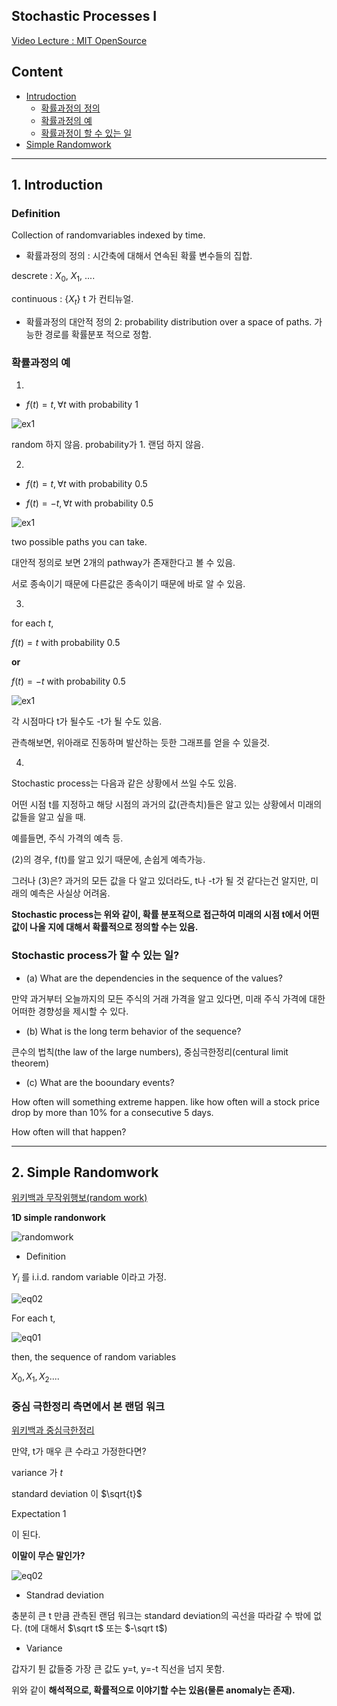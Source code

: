 ## Stochastic Processes I 

[Video Lecture : MIT OpenSource](https://www.youtube.com/watch?v=TuTmC8aOQJE)

## Content

- [Intrudoction](#1.-Stochastic-Process란?-(Introduction))
  - [확률과정의 정의](#Definition)
  - [확률과정의 예](#확률과정의-예)
  - [확률과정이 할 수 있는 일](#stochastic-process가-할-수-있는-일)
- [Simple Randomwork](#2-simple-randomwork)

---

## 1. Introduction

### Definition

Collection of randomvariables indexed by time. 

- 확률과정의 정의 : 시간축에 대해서 연속된 확률 변수들의 집합.

descrete : $X_0$, $X_1$, .... 

continuous : $\{X_t\}$ t 가 컨티뉴얼.

- 확률과정의 대안적 정의 2: probability distribution over a space of paths. 가능한 경로를 확률분포 적으로 정함.


### 확률과정의 예 

1. 

- $f(t) = t, \forall t$ with probability 1

![ex1](images/stochastic1_ex01.png)

random 하지 않음. probability가 1. 랜덤 하지 않음.

2. 

- $f(t) = t, \forall t$ with probability 0.5

- $f(t) = -t, \forall t$ with probability 0.5

![ex1](images/stochastic1_ex02.png)

two possible paths you can take. 

대안적 정의로 보면 2개의 pathway가 존재한다고 볼 수 있음. 

서로 종속이기 때문에 다른값은 종속이기 때문에 바로 알 수 있음.

3. 

for each $t$, 

$f(t) = t$ with probability 0.5

**or**

$f(t) = -t$ with probability 0.5

![ex1](images/stochastic1_ex03.png)

각 시점마다 t가 될수도 -t가 될 수도 있음. 

관측해보면, 위아래로 진동하며 발산하는 듯한 그래프를 얻을 수 있을것. 


4. 

Stochastic process는 다음과 같은 상황에서 쓰일 수도 있음.

어떤 시점 t를 지정하고 해당 시점의 과거의 값(관측치)들은 알고 있는 상황에서 미래의 값들을 알고 싶을 때.

예를들면, 주식 가격의 예측 등. 

(2)의 경우, f(t)를 알고 있기 때문에, 손쉽게 예측가능.

그러나 (3)은? 과거의 모든 값을 다 알고 있더라도, t나 -t가 될 것 같다는건 알지만, 미래의 예측은 사실상 어려움. 

**Stochastic process는 위와 같이, 확률 분포적으로 접근하여 미래의 시점 t에서 어떤 값이 나올 지에 대해서 확률적으로 정의할 수는 있음.**


### Stochastic process가 할 수 있는 일?

- (a) What are the dependencies in the sequence of the values?

만약 과거부터 오늘까지의 모든 주식의 거래 가격을 알고 있다면, 미래 주식 가격에 대한 어떠한 경향성을 제시할 수 있다.  

- (b) What is the long term behavior of the sequence?

큰수의 법칙(the law of the large numbers), 중심극한정리(centural limit theorem)

- (c) What are the booundary events?

How often will something extreme happen. like how often will a stock price drop by more than 10% for a consecutive 5 days.

How often will that happen?

---

## 2. Simple Randomwork

[위키백과 무작위행보(random work)](https://ko.wikipedia.org/wiki/%EB%AC%B4%EC%9E%91%EC%9C%84_%ED%96%89%EB%B3%B4)

**1D simple randonwork**

![randomwork](https://upload.wikimedia.org/wikipedia/commons/7/76/Random_Walk_example.png)

- Definition 

$Y_i$ 를 i.i.d. random variable 이라고 가정.


![eq02](images/eq02.png)

For each t, 

![eq01](images/eq01.png)


then, the sequence of random variables 

$X_0, X_1, X_2 ....$

### 중심 극한정리 측면에서 본 랜덤 워크 

[위키백과 중심극한정리](https://ko.wikipedia.org/wiki/%EC%A4%91%EC%8B%AC_%EA%B7%B9%ED%95%9C_%EC%A0%95%EB%A6%AC)

만약, t가 매우 큰 수라고 가정한다면? 

variance 가 $t$

standard deviation 이 $\sqrt{t}$

Expectation 1 

이 된다. 

**이말이 무슨 말인가?**


![eq02](images/randomwork2.png)

- Standrad deviation 

충분히 큰 t 만큼 관측된 랜덤 워크는 standard deviation의 곡선을 따라갈 수 밖에 없다. (t에 대해서 $\sqrt t$ 또는 $-\sqrt t$)

- Variance 

갑자기 튄 값들중 가장 큰 값도 y=t, y=-t 직선을 넘지 못함.

위와 같이 **해석적으로, 확률적으로 이야기할 수는 있음(물론 anomaly는 존재).** 


















